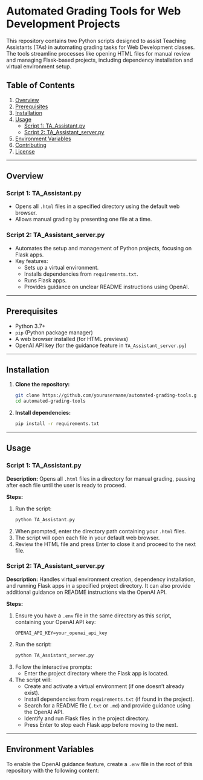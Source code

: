 # Automated Grading Tools for Web Development Projects

This repository contains two Python scripts designed to assist Teaching Assistants (TAs) in automating grading tasks for Web Development classes. The tools streamline processes like opening HTML files for manual review and managing Flask-based projects, including dependency installation and virtual environment setup.

## Table of Contents
1. [Overview](#overview)
2. [Prerequisites](#prerequisites)
3. [Installation](#installation)
4. [Usage](#usage)
   - [Script 1: TA_Assistant.py](#script-1-ta_assistantpy)
   - [Script 2: TA_Assistant_server.py](#script-2-ta_assistant_serverpy)
5. [Environment Variables](#environment-variables)
6. [Contributing](#contributing)
7. [License](#license)

---

## Overview

### Script 1: TA_Assistant.py
- Opens all `.html` files in a specified directory using the default web browser.
- Allows manual grading by presenting one file at a time.

### Script 2: TA_Assistant_server.py
- Automates the setup and management of Python projects, focusing on Flask apps.
- Key features:
  - Sets up a virtual environment.
  - Installs dependencies from `requirements.txt`.
  - Runs Flask apps.
  - Provides guidance on unclear README instructions using OpenAI.

---

## Prerequisites

- Python 3.7+
- `pip` (Python package manager)
- A web browser installed (for HTML previews)
- OpenAI API key (for the guidance feature in `TA_Assistant_server.py`)

---

## Installation

1. **Clone the repository:**
   ```bash
   git clone https://github.com/yourusername/automated-grading-tools.git
   cd automated-grading-tools
   ```

2. **Install dependencies:**
   ```bash
   pip install -r requirements.txt
   ```

---

## Usage

### Script 1: TA_Assistant.py

**Description:**
Opens all `.html` files in a directory for manual grading, pausing after each file until the user is ready to proceed.

**Steps:**
1. Run the script:
   ```bash
   python TA_Assistant.py
   ```
2. When prompted, enter the directory path containing your `.html` files.
3. The script will open each file in your default web browser.
4. Review the HTML file and press Enter to close it and proceed to the next file.

### Script 2: TA_Assistant_server.py

**Description:**
Handles virtual environment creation, dependency installation, and running Flask apps in a specified project directory. It can also provide additional guidance on README instructions via the OpenAI API.

**Steps:**
1. Ensure you have a `.env` file in the same directory as this script, containing your OpenAI API key:
   ```
   OPENAI_API_KEY=your_openai_api_key
   ```
2. Run the script:
   ```bash
   python TA_Assistant_server.py
   ```
3. Follow the interactive prompts:
   - Enter the project directory where the Flask app is located.
4. The script will:
   - Create and activate a virtual environment (if one doesn’t already exist).
   - Install dependencies from `requirements.txt` (if found in the project).
   - Search for a README file (`.txt` or `.md`) and provide guidance using the OpenAI API.
   - Identify and run Flask files in the project directory.
   - Press Enter to stop each Flask app before moving to the next.

---

## Environment Variables

To enable the OpenAI guidance feature, create a `.env` file in the root of this repository with the following content:
